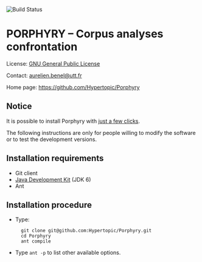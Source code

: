 ![Build Status](https://travis-ci.org/Ozymandiiaz/Porphyry.svg?branch=test-travis)

PORPHYRY – Corpus analyses confrontation
========================================

License: [GNU General Public License](http://www.gnu.org/licenses/gpl.html)

Contact: <aurelien.benel@utt.fr>

Home page: <https://github.com/Hypertopic/Porphyry>

Notice
------

It is possible to install Porphyry with [just a few clicks](https://hypertopic.s3.amazonaws.com/porphyry.6.jnlp).

The following instructions are only for people willing to modify the software or to test the development versions.

Installation requirements
-------------------------

* Git client
* [Java Development Kit](http://www.oracle.com/technetwork/java/javase/downloads/) (JDK 6)
* Ant

Installation procedure
----------------------

* Type:

        git clone git@github.com:Hypertopic/Porphyry.git
        cd Porphyry
        ant compile

* Type `ant -p` to list other available options.
